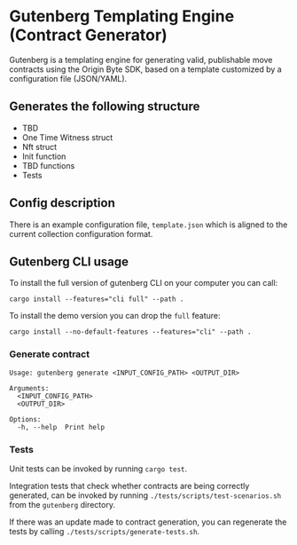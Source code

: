 # Gutenberg Templating Engine (Contract Generator)

Gutenberg is a templating engine for generating valid, publishable move contracts using the Origin Byte SDK, based on a template customized by a configuration file (JSON/YAML).

## Generates the following structure

- TBD
- One Time Witness struct
- Nft struct
- Init function
- TBD functions
- Tests

## Config description

There is an example configuration file, `template.json` which is aligned to the current collection configuration format.

## Gutenberg CLI usage

To install the full version of gutenberg CLI on your computer you can call:

```
cargo install --features="cli full" --path .
```

To install the demo version you can drop the `full` feature:

```
cargo install --no-default-features --features="cli" --path .
```

### Generate contract

```
Usage: gutenberg generate <INPUT_CONFIG_PATH> <OUTPUT_DIR>

Arguments:
  <INPUT_CONFIG_PATH>
  <OUTPUT_DIR>

Options:
  -h, --help  Print help
```

### Tests

Unit tests can be invoked by running `cargo test`.

Integration tests that check whether contracts are being correctly generated, can be invoked by running `./tests/scripts/test-scenarios.sh` from the `gutenberg` directory.

If there was an update made to contract generation, you can regenerate the tests by calling `./tests/scripts/generate-tests.sh`.
